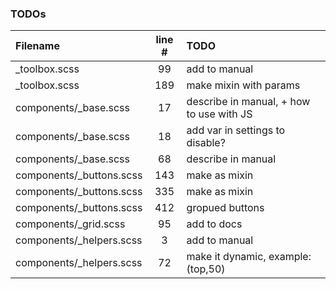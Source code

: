 ### TODOs
| Filename | line # | TODO
|:------|:------:|:------
| _toolbox.scss | 99 | add to manual
| _toolbox.scss | 189 | make mixin with params
| components/_base.scss | 17 | describe in manual, + how to use with JS
| components/_base.scss | 18 | add var in settings to disable?
| components/_base.scss | 68 | describe in manual
| components/_buttons.scss | 143 | make as mixin
| components/_buttons.scss | 335 | make as mixin
| components/_buttons.scss | 412 | gropued buttons
| components/_grid.scss | 95 | add to docs
| components/_helpers.scss | 3 | add to manual
| components/_helpers.scss | 72 | make it dynamic, example: (top,50)